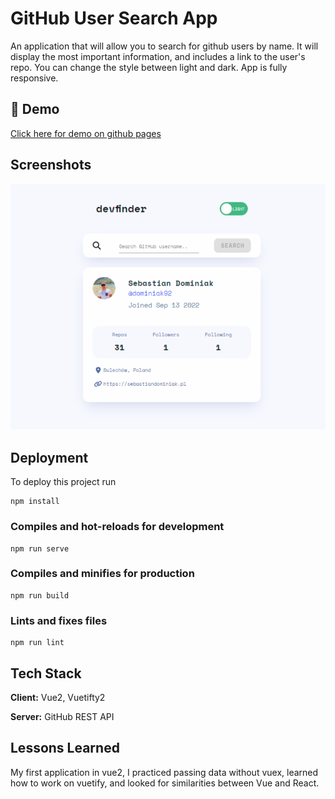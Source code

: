 
# GitHub User Search App
An application that will allow you to search for github users by name. It will display the most important information, and includes a link to the user's repo. You can change the style between light and dark. App is fully responsive.
## 🚀 Demo

[Click here for demo on github pages](https://dominiak92.github.io/github-user-search-app-vue-practice/)
## Screenshots

![App Screenshot](https://raw.githubusercontent.com/dominiak92/github-user-search-app-vue-practice/main/src/assets/2023-08-30-22-10-dominiak92.github.io.png)



## Deployment

To deploy this project run

```
npm install
```

### Compiles and hot-reloads for development
```
npm run serve
```

### Compiles and minifies for production
```
npm run build
```

### Lints and fixes files
```
npm run lint
```


## Tech Stack

**Client:** Vue2, Vuetifty2

**Server:** GitHub REST API


## Lessons Learned

My first application in vue2, I practiced passing data without vuex, learned how to work on vuetify, and looked for similarities between Vue and React.